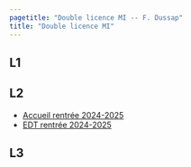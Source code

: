 ```yaml
---
pagetitle: "Double licence MI -- F. Dussap"
title: "Double licence MI"
---
```


## L1



## L2

-   [Accueil rentrée 2024-2025](../Files/DL/accueil_DLMI2_24-25.pdf)
-   [EDT rentrée 2024-2025](../Files/DL/DLMI2_rentree.pdf)

## L3
